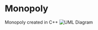 # Monopoly
Monopoly created in C++
![UML Diagram](https://github.com/HussChami/Monopoly/assets/144967166/986851db-e8a3-41f9-b4ec-f860cfe73a34)

